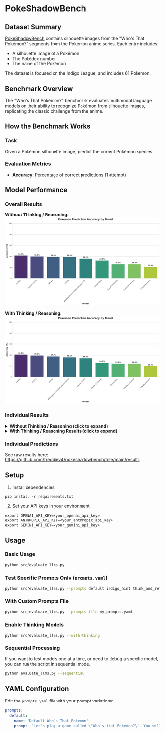 # PokeShadowBench

## Dataset Summary

[PokeShadowBench](https://huggingface.co/datasets/freddie/pokeshadowbench) contains silhouette images from the "Who's That Pokémon?" segments from the Pokémon anime series. Each entry includes:
- A silhouette image of a Pokémon
- The Pokédex number
- The name of the Pokémon

The dataset is focused on the Indigo League, and includes 61 Pokemon.

## Benchmark Overview

The "Who's That Pokémon?" benchmark evaluates multimodal language models on their ability to recognize Pokémon from silhouette images, replicating the classic challenge from the anime.

## How the Benchmark Works

### Task
Given a Pokémon silhouette image, predict the correct Pokémon species.

### Evaluation Metrics
- **Accuracy**: Percentage of correct predictions (1 attempt)

## Model Performance

### Overall Results

**Without Thinking / Reasoning:**
![accuracy chart](./assets/pokemon_accuracy_chart.png)

**With Thinking / Reasoning:**
![accuracy chart with thinking](./assets/pokemon_accuracy_chart_with_thinking.png)

### Individual Results

<details>
<summary><b>Without Thinking / Reasoning (click to expand)</b></summary>

| Pokemon | o4-Mini | GPT-4.1 | GPT-4o | Claude Opus | Claude Sonnet 4 | Claude 3.7 Sonnet | Claude 3.5 Sonnet | Gemini 2.5 Pro | google/gemini-2.5-flash-preview-05-20 |
|---------|---------|---------|--------|-------------|-----------------|-------------------|-------------------|----------------|---------------------------------------|
| abra | ❌ | ❌ | ❌ | ❌ | ❌ | ❌ | ❌ | ❌ | ❌ |
| aerodactyl | ❌ | ❌ | ❌ | ❌ | ❌ | ✅ | ✅ | ❌ | ✅ |
| alakazam | ❌ | ❌ | ❌ | ✅ | ✅ | ✅ | ❌ | ❌ | ❌ |
| arbok | ❌ | ❌ | ❌ | ❌ | ❌ | ❌ | ❌ | ❌ | ❌ |
| arcanine | ❌ | ❌ | ❌ | ❌ | ❌ | ❌ | ❌ | ✅ | ✅ |
| bellsprout | ❌ | ✅ | ❌ | ❌ | ❌ | ❌ | ❌ | ❌ | ✅ |
| bulbasaur | ✅ | ✅ | ✅ | ❌ | ❌ | ❌ | ✅ | ✅ | ❌ |
| butterfree | ✅ | ✅ | ✅ | ✅ | ✅ | ✅ | ✅ | ✅ | ✅ |
| caterpie | ❌ | ❌ | ✅ | ❌ | ❌ | ❌ | ❌ | ❌ | ❌ |
| charmander | ✅ | ✅ | ✅ | ❌ | ✅ | ✅ | ✅ | ✅ | ✅ |
| clefairy | ❌ | ❌ | ❌ | ❌ | ❌ | ❌ | ❌ | ❌ | ❌ |
| cloyster | ❌ | ❌ | ❌ | ✅ | ❌ | ❌ | ❌ | ❌ | ❌ |
| cubone | ❌ | ❌ | ✅ | ✅ | ❌ | ❌ | ❌ | ❌ | ✅ |
| diglett | ❌ | ❌ | ❌ | ✅ | ❌ | ✅ | ❌ | ❌ | ❌ |
| ditto | ✅ | ✅ | ✅ | ✅ | ✅ | ✅ | ✅ | ✅ | ✅ |
| eevee | ✅ | ✅ | ✅ | ❌ | ❌ | ❌ | ❌ | ✅ | ✅ |
| exeggcute | ✅ | ❌ | ❌ | ❌ | ❌ | ❌ | ❌ | ❌ | ❌ |
| farfetchd | ❌ | ❌ | ❌ | ❌ | ❌ | ❌ | ❌ | ❌ | ❌ |
| fearow | ❌ | ❌ | ❌ | ❌ | ❌ | ❌ | ❌ | ❌ | ❌ |
| gastly | ❌ | ❌ | ❌ | ❌ | ❌ | ❌ | ❌ | ❌ | ❌ |
| gengar | ❌ | ❌ | ❌ | ❌ | ✅ | ✅ | ❌ | ✅ | ✅ |
| geodude | ✅ | ✅ | ✅ | ✅ | ❌ | ❌ | ❌ | ✅ | ❌ |
| gloom | ✅ | ❌ | ❌ | ❌ | ❌ | ❌ | ❌ | ❌ | ❌ |
| growlithe | ✅ | ✅ | ✅ | ❌ | ✅ | ❌ | ❌ | ✅ | ❌ |
| haunter | ✅ | ❌ | ❌ | ✅ | ❌ | ❌ | ❌ | ✅ | ❌ |
| hitmonchan | ❌ | ❌ | ❌ | ❌ | ❌ | ❌ | ❌ | ❌ | ❌ |
| horsea | ✅ | ✅ | ✅ | ❌ | ❌ | ❌ | ❌ | ✅ | ✅ |
| ivysaur | ❌ | ❌ | ❌ | ✅ | ❌ | ❌ | ✅ | ❌ | ❌ |
| jigglypuff | ✅ | ✅ | ✅ | ✅ | ✅ | ✅ | ✅ | ❌ | ✅ |
| jynx | ✅ | ✅ | ✅ | ❌ | ❌ | ❌ | ❌ | ❌ | ❌ |
| kabutops | ✅ | ❌ | ❌ | ❌ | ❌ | ✅ | ✅ | ❌ | ❌ |
| kangaskhan | ❌ | ❌ | ❌ | ❌ | ❌ | ❌ | ❌ | ❌ | ❌ |
| koffing | ✅ | ❌ | ❌ | ✅ | ❌ | ❌ | ❌ | ✅ | ✅ |
| krabby | ❌ | ❌ | ✅ | ✅ | ❌ | ✅ | ✅ | ✅ | ✅ |
| magikarp | ✅ | ❌ | ❌ | ❌ | ❌ | ❌ | ❌ | ✅ | ✅ |
| magmar | ❌ | ❌ | ❌ | ❌ | ❌ | ❌ | ❌ | ❌ | ❌ |
| magnemite | ✅ | ✅ | ✅ | ❌ | ❌ | ❌ | ✅ | ❌ | ❌ |
| metapod | ❌ | ❌ | ❌ | ❌ | ❌ | ❌ | ❌ | ❌ | ❌ |
| moltres | ❌ | ❌ | ❌ | ❌ | ❌ | ❌ | ❌ | ❌ | ❌ |
| mr | ❌ | ❌ | ❌ | ❌ | ❌ | ❌ | ❌ | ❌ | ❌ |
| nidoran♂ | ❌ | ❌ | ❌ | ❌ | ❌ | ❌ | ❌ | ❌ | ❌ |
| onix | ✅ | ✅ | ❌ | ❌ | ❌ | ✅ | ✅ | ✅ | ✅ |
| paras | ✅ | ✅ | ❌ | ❌ | ❌ | ❌ | ❌ | ❌ | ❌ |
| pidgeotto | ❌ | ✅ | ❌ | ❌ | ❌ | ❌ | ❌ | ❌ | ✅ |
| pikachu | ✅ | ✅ | ✅ | ✅ | ✅ | ✅ | ✅ | ✅ | ✅ |
| ponyta | ✅ | ❌ | ✅ | ✅ | ❌ | ❌ | ❌ | ✅ | ❌ |
| primeape | ❌ | ❌ | ❌ | ❌ | ❌ | ❌ | ❌ | ❌ | ❌ |
| psyduck | ✅ | ✅ | ✅ | ✅ | ✅ | ❌ | ❌ | ✅ | ✅ |
| raichu | ❌ | ✅ | ✅ | ✅ | ❌ | ✅ | ✅ | ✅ | ✅ |
| raticate | ❌ | ✅ | ✅ | ✅ | ❌ | ❌ | ❌ | ✅ | ❌ |
| sandshrew | ❌ | ✅ | ❌ | ❌ | ❌ | ❌ | ❌ | ❌ | ❌ |
| scyther | ❌ | ❌ | ❌ | ❌ | ❌ | ✅ | ❌ | ✅ | ❌ |
| seaking | ❌ | ❌ | ❌ | ❌ | ❌ | ❌ | ❌ | ❌ | ❌ |
| seel | ❌ | ❌ | ❌ | ❌ | ❌ | ❌ | ✅ | ❌ | ✅ |
| slowbro | ❌ | ❌ | ✅ | ❌ | ❌ | ❌ | ❌ | ❌ | ❌ |
| snorlax | ✅ | ✅ | ✅ | ✅ | ✅ | ❌ | ❌ | ✅ | ✅ |
| squirtle | ✅ | ✅ | ✅ | ✅ | ✅ | ✅ | ✅ | ✅ | ✅ |
| venonat | ✅ | ✅ | ✅ | ✅ | ✅ | ✅ | ✅ | ❌ | ❌ |
| vileplume | ❌ | ❌ | ❌ | ❌ | ✅ | ❌ | ❌ | ❌ | ❌ |
| vulpix | ❌ | ✅ | ✅ | ❌ | ❌ | ❌ | ❌ | ✅ | ❌ |
| wartortle | ❌ | ❌ | ❌ | ❌ | ❌ | ❌ | ❌ | ❌ | ❌ |

</details>


<details>
<summary><b>With Thinking / Reasoning Results (click to expand)</b></summary>

| Pokemon | o4-Mini | GPT-4.1 | GPT-4o | Claude Opus | Claude Sonnet 4 | Claude 3.7 Sonnet | Claude 3.5 Sonnet | Gemini 2.5 Pro | google/gemini-2.5-flash-preview-05-20 |
|---------|---------|---------|--------|-------------|-----------------|-------------------|-------------------|----------------|---------------------------------------|
| abra | ❌ | ❌ | ❌ | ❌ | ❌ | ❌ | ❌ | ❌ | ❌ |
| aerodactyl | ❌ | ❌ | ❌ | ❌ | ❌ | ❌ | ❌ | ❌ | ✅ |
| alakazam | ❌ | ❌ | ❌ | ✅ | ❌ | ❌ | ❌ | ❌ | ❌ |
| arbok | ❌ | ❌ | ❌ | ❌ | ❌ | ❌ | ❌ | ❌ | ❌ |
| arcanine | ❌ | ✅ | ❌ | ❌ | ❌ | ❌ | ❌ | ✅ | ✅ |
| bellsprout | ✅ | ✅ | ✅ | ❌ | ❌ | ❌ | ❌ | ❌ | ❌ |
| bulbasaur | ❌ | ✅ | ❌ | ✅ | ❌ | ✅ | ✅ | ✅ | ✅ |
| butterfree | ✅ | ✅ | ✅ | ✅ | ✅ | ✅ | ✅ | ✅ | ✅ |
| caterpie | ❌ | ❌ | ✅ | ❌ | ❌ | ❌ | ❌ | ❌ | ❌ |
| charmander | ✅ | ✅ | ✅ | ✅ | ✅ | ✅ | ✅ | ✅ | ✅ |
| clefairy | ❌ | ❌ | ❌ | ❌ | ❌ | ❌ | ❌ | ❌ | ❌ |
| cloyster | ✅ | ❌ | ❌ | ❌ | ❌ | ❌ | ❌ | ❌ | ❌ |
| cubone | ❌ | ❌ | ❌ | ✅ | ❌ | ❌ | ❌ | ❌ | ✅ |
| diglett | ❌ | ❌ | ❌ | ❌ | ❌ | ❌ | ❌ | ❌ | ❌ |
| ditto | ✅ | ✅ | ✅ | ✅ | ✅ | ✅ | ✅ | ✅ | ✅ |
| eevee | ✅ | ✅ | ✅ | ❌ | ✅ | ❌ | ❌ | ✅ | ✅ |
| exeggcute | ✅ | ❌ | ❌ | ❌ | ❌ | ❌ | ❌ | ❌ | ❌ |
| farfetchd | ❌ | ❌ | ❌ | ❌ | ❌ | ❌ | ❌ | ❌ | ❌ |
| fearow | ❌ | ❌ | ❌ | ❌ | ❌ | ❌ | ❌ | ❌ | ❌ |
| gastly | ❌ | ❌ | ❌ | ❌ | ❌ | ❌ | ❌ | ❌ | ❌ |
| gengar | ✅ | ❌ | ❌ | ❌ | ✅ | ✅ | ✅ | ✅ | ❌ |
| geodude | ✅ | ✅ | ✅ | ❌ | ❌ | ❌ | ❌ | ✅ | ✅ |
| gloom | ❌ | ❌ | ❌ | ❌ | ❌ | ❌ | ❌ | ❌ | ❌ |
| growlithe | ✅ | ✅ | ✅ | ❌ | ✅ | ❌ | ❌ | ❌ | ✅ |
| haunter | ✅ | ❌ | ❌ | ❌ | ❌ | ❌ | ❌ | ❌ | ❌ |
| hitmonchan | ❌ | ❌ | ❌ | ❌ | ❌ | ❌ | ❌ | ❌ | ❌ |
| horsea | ✅ | ✅ | ✅ | ✅ | ❌ | ❌ | ❌ | ❌ | ✅ |
| ivysaur | ❌ | ❌ | ❌ | ❌ | ❌ | ❌ | ❌ | ❌ | ❌ |
| jigglypuff | ✅ | ✅ | ✅ | ✅ | ✅ | ✅ | ✅ | ❌ | ✅ |
| jynx | ❌ | ✅ | ✅ | ❌ | ❌ | ❌ | ❌ | ❌ | ✅ |
| kabutops | ✅ | ❌ | ❌ | ❌ | ❌ | ✅ | ✅ | ❌ | ❌ |
| kangaskhan | ❌ | ❌ | ❌ | ❌ | ❌ | ❌ | ❌ | ❌ | ❌ |
| koffing | ✅ | ❌ | ❌ | ✅ | ❌ | ❌ | ❌ | ✅ | ❌ |
| krabby | ✅ | ❌ | ✅ | ✅ | ❌ | ✅ | ✅ | ✅ | ❌ |
| magikarp | ❌ | ❌ | ❌ | ❌ | ❌ | ❌ | ❌ | ✅ | ✅ |
| magmar | ❌ | ❌ | ❌ | ❌ | ❌ | ❌ | ❌ | ❌ | ❌ |
| magnemite | ✅ | ✅ | ✅ | ❌ | ❌ | ❌ | ✅ | ❌ | ❌ |
| metapod | ❌ | ❌ | ❌ | ❌ | ❌ | ❌ | ❌ | ❌ | ❌ |
| moltres | ✅ | ❌ | ❌ | ❌ | ❌ | ❌ | ❌ | ❌ | ❌ |
| mr | ❌ | ❌ | ❌ | ❌ | ❌ | ❌ | ❌ | ❌ | ❌ |
| nidoran♂ | ❌ | ❌ | ❌ | ❌ | ❌ | ❌ | ❌ | ❌ | ❌ |
| onix | ✅ | ✅ | ❌ | ❌ | ❌ | ✅ | ✅ | ✅ | ✅ |
| paras | ❌ | ✅ | ❌ | ❌ | ❌ | ❌ | ❌ | ❌ | ❌ |
| pidgeotto | ❌ | ❌ | ❌ | ❌ | ❌ | ❌ | ❌ | ❌ | ❌ |
| pikachu | ✅ | ✅ | ✅ | ✅ | ✅ | ✅ | ✅ | ✅ | ✅ |
| ponyta | ❌ | ❌ | ✅ | ❌ | ❌ | ✅ | ❌ | ✅ | ❌ |
| primeape | ❌ | ❌ | ❌ | ❌ | ❌ | ❌ | ❌ | ✅ | ✅ |
| psyduck | ✅ | ✅ | ✅ | ✅ | ✅ | ❌ | ❌ | ✅ | ✅ |
| raichu | ❌ | ✅ | ✅ | ❌ | ❌ | ✅ | ✅ | ✅ | ✅ |
| raticate | ✅ | ✅ | ✅ | ✅ | ❌ | ❌ | ❌ | ✅ | ✅ |
| sandshrew | ❌ | ✅ | ❌ | ❌ | ❌ | ❌ | ❌ | ❌ | ❌ |
| scyther | ❌ | ❌ | ❌ | ❌ | ❌ | ✅ | ❌ | ✅ | ❌ |
| seaking | ❌ | ❌ | ❌ | ❌ | ❌ | ❌ | ❌ | ❌ | ❌ |
| seel | ❌ | ❌ | ❌ | ❌ | ❌ | ❌ | ✅ | ❌ | ❌ |
| slowbro | ✅ | ❌ | ✅ | ❌ | ❌ | ❌ | ❌ | ❌ | ❌ |
| snorlax | ❌ | ✅ | ✅ | ❌ | ✅ | ❌ | ✅ | ✅ | ✅ |
| squirtle | ✅ | ✅ | ✅ | ✅ | ✅ | ✅ | ✅ | ❌ | ✅ |
| venonat | ✅ | ✅ | ✅ | ✅ | ✅ | ✅ | ✅ | ❌ | ❌ |
| vileplume | ❌ | ❌ | ❌ | ❌ | ❌ | ❌ | ❌ | ❌ | ❌ |
| vulpix | ❌ | ✅ | ✅ | ❌ | ❌ | ❌ | ❌ | ✅ | ❌ |
| wartortle | ❌ | ❌ | ❌ | ❌ | ❌ | ❌ | ❌ | ❌ | ❌ |

</details>

### Individual Predictions

See raw results here: https://github.com/freddiev4/pokeshadowbench/tree/main/results


## Setup

1. Install dependencies
```
pip install -r requirements.txt
```

2. Set your API keys in your environment
```
export OPENAI_API_KEY=<your_openai_api_key>
export ANTHROPIC_API_KEY=<your_anthropic_api_key>
export GEMINI_API_KEY=<your_gemini_api_key>
```


## Usage

### Basic Usage
```bash
python src/evaluate_llms.py
```

### Test Specific Prompts Only (`prompts.yaml`)
```bash
python src/evaluate_llms.py --prompts default indigo_hint think_and_reflect
```

### With Custom Prompts File
```bash
python src/evaluate_llms.py --prompts-file my_prompts.yaml
```

### Enable Thinking Models
```bash
python src/evaluate_llms.py --with-thinking
```

### Sequential Processing
If you want to test models one at a time, or need to debug a specific model, you can run the script in sequential mode.

```bash
python evaluate_llms.py --sequential
```

## YAML Configuration

Edit the `prompts.yaml` file with your prompt variations:

```yaml
prompts:
  default:
    name: "Default Who's That Pokemon"
    prompt: "Let's play a game called \"Who's that Pokemon?\". You will be given a silhouette of a Pokemon. Your job is to guess the Pokemon name. Respond with ONLY the Pokemon name, nothing else."
```


